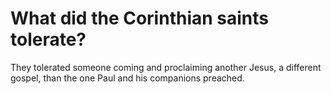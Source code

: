 # What did the Corinthian saints tolerate?

They tolerated someone coming and proclaiming another Jesus, a different gospel, than the one Paul and his companions preached.
